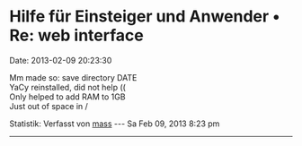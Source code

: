 Hilfe für Einsteiger und Anwender • Re: web interface
=====================================================

Date: 2013-02-09 20:23:30

Mm made ​​so: save directory DATE\
YaCy reinstalled, did not help ((\
Only helped to add RAM to 1GB\
Just out of space in /

Statistik: Verfasst von
[mass](http://forum.yacy-websuche.de/memberlist.php?mode=viewprofile&u=8804)
--- Sa Feb 09, 2013 8:23 pm

------------------------------------------------------------------------
